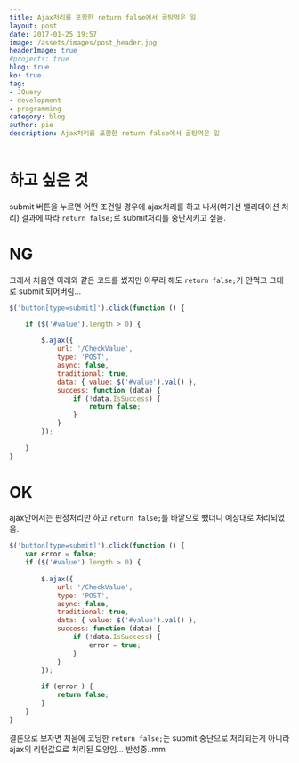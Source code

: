 ```yaml
---
title: Ajax처리를 포함한 return false에서 골탕먹은 일
layout: post
date: 2017-01-25 19:57
image: /assets/images/post_header.jpg
headerImage: true
#projects: true
blog: true
ko: true
tag:
- JQuery
- development
- programming
category: blog
author: pie
description: Ajax처리를 포함한 return false에서 골탕먹은 일
---
```


# 하고 싶은 것
submit 버튼을 누르면 어떤 조건일 경우에 ajax처리를 하고 나서(여기선 밸리데이션 처리) 결과에 따라 ```return false;```로 submit처리를 중단시키고 싶음.


# NG
그래서 처음엔 아래와 같은 코드를 썼지만 아무리 해도 ```return false;```가 안먹고 그대로 submit 되어버림...
```javascript
$('button[type=submit]').click(function () {

	if ($('#value').length > 0) {
		
		$.ajax({
			url: '/CheckValue',
			type: 'POST',
			async: false,
			traditional: true,
			data: { value: $('#value').val() },
			success: function (data) {
				if (!data.IsSuccess) {
					return false;
				}
			}
		});
		   
	}
}

```


# OK
ajax안에서는 판정처리만 하고 ```return false;```를 바깥으로 뺐더니 예상대로 처리되었음.

```javascript
$('button[type=submit]').click(function () {
	var error = false;
	if ($('#value').length > 0) {
		
		$.ajax({
			url: '/CheckValue',
			type: 'POST',
			async: false,
			traditional: true,
			data: { value: $('#value').val() },
			success: function (data) {
				if (!data.IsSuccess) {
					error = true;
				}
			}
		});
		   
		if (error ) {
			return false;
		}
	}
}
```

결론으로 보자면 처음에 코딩한 ```return false;```는 submit 중단으로 처리되는게 아니라 ajax의 리턴값으로 처리된 모양임... 반성중..mm
